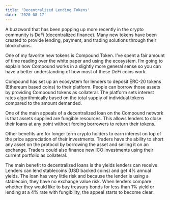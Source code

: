 ```yaml
---
title: 'Decentralized Lending Tokens'
date: '2020-08-17'
---
```

A buzzword that has been popping up more recently in the crypto community is DeFi (decentralized finance). Many new tokens have been created to provide lending, payment, and trading solutions through their blockchains.

One of my favorite new tokens is Compound Token. I’ve spent a fair amount of time reading over the white paper and using the ecosystem. I’m going to explain how Compound works in a slightly more general sense so you can have a better understanding of how most of these DeFi coins work.

Compound has set up an ecosystem for lenders to deposit ERC-20 tokens (Ethereum based coins) to their platform. People can borrow those assets by providing Compound tokens as collateral. The platform sets interest rates algorithmically based on the total supply of individual tokens compared to the amount demanded.

One of the main appeals of a decentralized loan on the Compound network is that assets supplied are fungible resources. This allows lenders to close their loans at any point without forcing borrowers to return their tokens.

Other benefits are for longer term crypto holders to earn interest on top of the price appreciation of their investments. Traders have the ability to short any asset on the protocol by borrowing the asset and selling it on an exchange. Traders could also finance new ICO investments using their current portfolio as collateral.

The main benefit to decentralized loans is the yields lenders can receive. Lenders can lend stablecoins (USD backed coins) and get 4% annual yields. The loan has very little risk and because the lender is using a stablecoin, they have no exchange value risk. When lenders compare whether they would like to buy treasury bonds for less than 1% yield or lending at a 4% rate with fungibility, the appeal starts to become clear.



